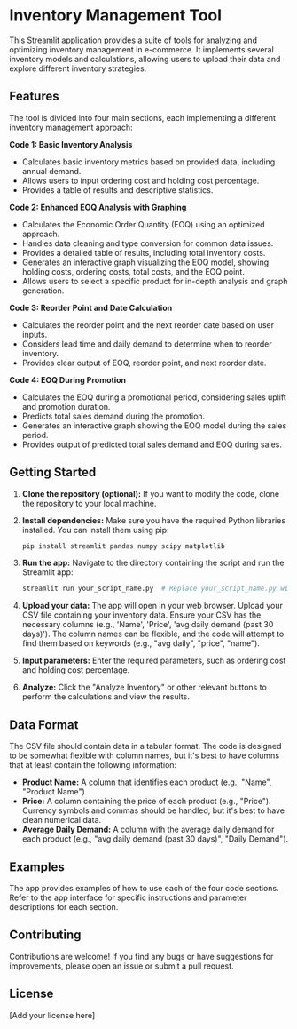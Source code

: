 # Inventory Management Tool

This Streamlit application provides a suite of tools for analyzing and optimizing inventory management in e-commerce. It implements several inventory models and calculations, allowing users to upload their data and explore different inventory strategies.

## Features

The tool is divided into four main sections, each implementing a different inventory management approach:

**Code 1: Basic Inventory Analysis**

*   Calculates basic inventory metrics based on provided data, including annual demand.
*   Allows users to input ordering cost and holding cost percentage.
*   Provides a table of results and descriptive statistics.

**Code 2: Enhanced EOQ Analysis with Graphing**

*   Calculates the Economic Order Quantity (EOQ) using an optimized approach.
*   Handles data cleaning and type conversion for common data issues.
*   Provides a detailed table of results, including total inventory costs.
*   Generates an interactive graph visualizing the EOQ model, showing holding costs, ordering costs, total costs, and the EOQ point.
*   Allows users to select a specific product for in-depth analysis and graph generation.

**Code 3: Reorder Point and Date Calculation**

*   Calculates the reorder point and the next reorder date based on user inputs.
*   Considers lead time and daily demand to determine when to reorder inventory.
*   Provides clear output of EOQ, reorder point, and next reorder date.

**Code 4: EOQ During Promotion**

*   Calculates the EOQ during a promotional period, considering sales uplift and promotion duration.
*   Predicts total sales demand during the promotion.
*   Generates an interactive graph showing the EOQ model during the sales period.
*   Provides output of predicted total sales demand and EOQ during sales.

## Getting Started

1.  **Clone the repository (optional):** If you want to modify the code, clone the repository to your local machine.

2.  **Install dependencies:** Make sure you have the required Python libraries installed. You can install them using pip:

    ```bash
    pip install streamlit pandas numpy scipy matplotlib
    ```

3.  **Run the app:** Navigate to the directory containing the script and run the Streamlit app:

    ```bash
    streamlit run your_script_name.py  # Replace your_script_name.py with the actual name
    ```

4.  **Upload your data:** The app will open in your web browser. Upload your CSV file containing your inventory data. Ensure your CSV has the necessary columns (e.g., 'Name', 'Price', 'avg daily demand (past 30 days)').  The column names can be flexible, and the code will attempt to find them based on keywords (e.g., "avg daily", "price", "name").

5.  **Input parameters:** Enter the required parameters, such as ordering cost and holding cost percentage.

6.  **Analyze:** Click the "Analyze Inventory" or other relevant buttons to perform the calculations and view the results.

## Data Format

The CSV file should contain data in a tabular format.  The code is designed to be somewhat flexible with column names, but it's best to have columns that at least contain the following information:

*   **Product Name:** A column that identifies each product (e.g., "Name", "Product Name").
*   **Price:** A column containing the price of each product (e.g., "Price").  Currency symbols and commas should be handled, but it's best to have clean numerical data.
*   **Average Daily Demand:** A column with the average daily demand for each product (e.g., "avg daily demand (past 30 days)", "Daily Demand").

## Examples

The app provides examples of how to use each of the four code sections.  Refer to the app interface for specific instructions and parameter descriptions for each section.

## Contributing

Contributions are welcome! If you find any bugs or have suggestions for improvements, please open an issue or submit a pull request.

## License

[Add your license here]
